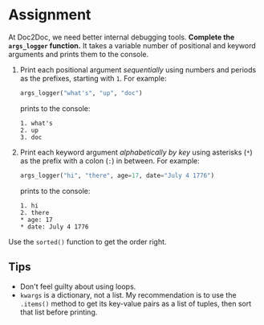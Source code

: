 # Assignment

At Doc2Doc, we need better internal debugging tools. **Complete the `args_logger` function.** It takes a variable number of positional and keyword arguments and prints them to the console.

1.  Print each positional argument *sequentially* using numbers and periods as the prefixes, starting with `1`. For example:

    ```python
    args_logger("what's", "up", "doc")
    ```

    prints to the console:

    ```
    1. what's
    2. up
    3. doc
    ```

2.  Print each keyword argument *alphabetically by key* using asterisks (`*`) as the prefix with a colon (`:`) in between. For example:

    ```python
    args_logger("hi", "there", age=17, date="July 4 1776")
    ```

    prints to the console:

    ```
    1. hi
    2. there
    * age: 17
    * date: July 4 1776
    ```

Use the `sorted()` function to get the order right.

## Tips

*   Don't feel guilty about using loops.
*   `kwargs` is a dictionary, not a list. My recommendation is to use the `.items()` method to get its key-value pairs as a list of tuples, then sort that list before printing.
